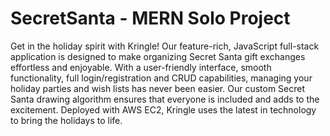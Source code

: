 # SecretSanta - MERN Solo Project

Get in the holiday spirit with Kringle! Our feature-rich, JavaScript full-stack application is designed to make organizing Secret Santa gift exchanges effortless and enjoyable. With a user-friendly interface, smooth functionality, full login/registration and CRUD capabilities, managing your holiday parties and wish lists has never been easier. Our custom Secret Santa drawing algorithm ensures that everyone is included and adds to the excitement. Deployed with AWS EC2, Kringle uses the latest in technology to bring the holidays to life.
